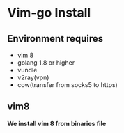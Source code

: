# Vim-go Install

## Environment requires

- vim 8
- golang 1.8 or higher
- vundle
- v2ray(vpn)
- cow(transfer from socks5 to https)

## vim8 

**We install vim 8 from binaries file**
